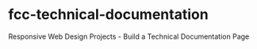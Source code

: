 # fcc-technical-documentation
Responsive Web Design Projects - Build a Technical Documentation Page
